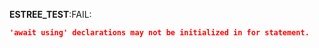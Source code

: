 __ESTREE_TEST__:FAIL:
```json
'await using' declarations may not be initialized in for statement.
```
